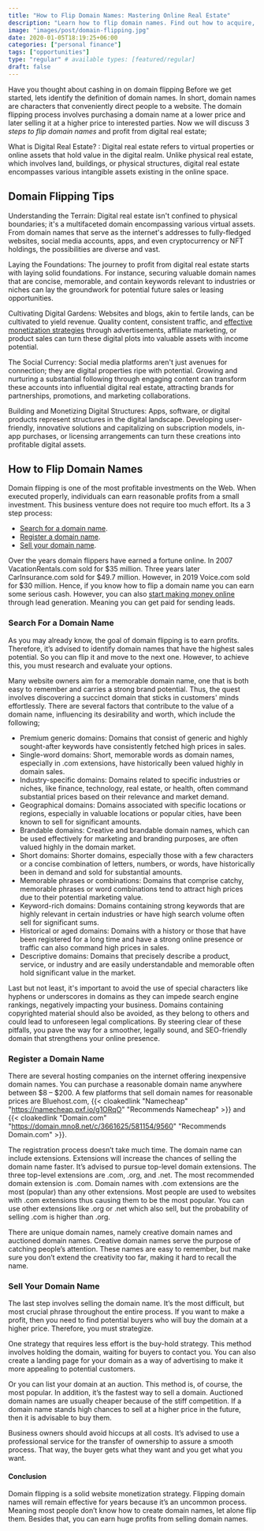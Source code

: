 ```yaml
---
title: "How to Flip Domain Names: Mastering Online Real Estate"
description: "Learn how to flip domain names. Find out how to acquire, enhance, and resell digital real estate for profit."
image: "images/post/domain-flipping.jpg"
date: 2020-01-05T18:19:25+06:00
categories: ["personal finance"]
tags: ["opportunities"]
type: "regular" # available types: [featured/regular]
draft: false
---
```


Have you thought about cashing in on domain flipping  Before we get started, lets identify the definition of domain names. In short, domain names are characters that conveniently direct people to a website. The domain flipping process involves purchasing a domain name at a lower price and later selling it at a higher price to interested parties. Now we will discuss 3 _steps to flip domain names_ and profit from digital real estate;

What is Digital Real Estate?
: Digital real estate refers to virtual properties or online assets that hold value in the digital realm. Unlike physical real estate, which involves land, buildings, or physical structures, digital real estate encompasses various intangible assets existing in the online space.

## Domain Flipping Tips

Understanding the Terrain: Digital real estate isn't confined to physical boundaries; it's a multifaceted domain encompassing various virtual assets. From domain names that serve as the internet's addresses to fully-fledged websites, social media accounts, apps, and even cryptocurrency or NFT holdings, the possibilities are diverse and vast.

Laying the Foundations: The journey to profit from digital real estate starts with laying solid foundations. For instance, securing valuable domain names that are concise, memorable, and contain keywords relevant to industries or niches can lay the groundwork for potential future sales or leasing opportunities.

Cultivating Digital Gardens: Websites and blogs, akin to fertile lands, can be cultivated to yield revenue. Quality content, consistent traffic, and [effective monetization strategies](/blog/identify-monetization-strategies) through advertisements, affiliate marketing, or product sales can turn these digital plots into valuable assets with income potential.

The Social Currency: Social media platforms aren't just avenues for connection; they are digital properties ripe with potential. Growing and nurturing a substantial following through engaging content can transform these accounts into influential digital real estate, attracting brands for partnerships, promotions, and marketing collaborations.

Building and Monetizing Digital Structures: Apps, software, or digital products represent structures in the digital landscape. Developing user-friendly, innovative solutions and capitalizing on subscription models, in-app purchases, or licensing arrangements can turn these creations into profitable digital assets.

## How to Flip Domain Names

Domain flipping is one of the most profitable investments on the Web. When executed properly, individuals can earn reasonable profits from a small investment. This business venture does not require too much effort. Its a 3 step process:

- [Search for a domain name](#search-for-a-domain-name).
- [Register a domain name](#register-a-domain-name).
- [Sell your domain name](#sell-your-domain-name).

Over the years domain flippers have earned a fortune online. In 2007 VacationRentals.com sold for $35 million. Three years later CarInsurance.com sold for $49.7 million. However, in 2019 Voice.com sold for $30 million. Hence, if you know how to flip a domain name you can earn some serious cash. However, you can also [start making money online](/blog/ways-to-make-money-online) through lead generation. Meaning you can get paid for sending leads.

### Search For a Domain Name

As you may already know, the goal of domain flipping is to earn profits. Therefore, it’s advised to identify domain names that have the highest sales potential. So you can flip it and move to the next one. However, to achieve this, you must research and evaluate your options.

Many website owners aim for a memorable domain name, one that is both easy to remember and carries a strong brand potential. Thus, the quest involves discovering a succinct domain that sticks in customers' minds effortlessly. There are several factors that contribute to the value of a domain name, influencing its desirability and worth, which include the following;

- Premium generic domains: Domains that consist of generic and highly sought-after keywords have consistently fetched high prices in sales.
- Single-word domains: Short, memorable words as domain names, especially in .com extensions, have historically been valued highly in domain sales.
- Industry-specific domains: Domains related to specific industries or niches, like finance, technology, real estate, or health, often command substantial prices based on their relevance and market demand.
- Geographical domains: Domains associated with specific locations or regions, especially in valuable locations or popular cities, have been known to sell for significant amounts.
- Brandable domains: Creative and brandable domain names, which can be used effectively for marketing and branding purposes, are often valued highly in the domain market.
- Short domains: Shorter domains, especially those with a few characters or a concise combination of letters, numbers, or words, have historically been in demand and sold for substantial amounts.
- Memorable phrases or combinations: Domains that comprise catchy, memorable phrases or word combinations tend to attract high prices due to their potential marketing value.
- Keyword-rich domains: Domains containing strong keywords that are highly relevant in certain industries or have high search volume often sell for significant sums.
- Historical or aged domains: Domains with a history or those that have been registered for a long time and have a strong online presence or traffic can also command high prices in sales.
- Descriptive domains: Domains that precisely describe a product, service, or industry and are easily understandable and memorable often hold significant value in the market.

Last but not least, it's important to avoid the use of special characters like hyphens or underscores in domains as they can impede search engine rankings, negatively impacting your business. Domains containing copyrighted material should also be avoided, as they belong to others and could lead to unforeseen legal complications. By steering clear of these pitfalls, you pave the way for a smoother, legally sound, and SEO-friendly domain that strengthens your online presence.

### Register a Domain Name

There are several hosting companies on the internet offering inexpensive domain names. You can purchase a reasonable domain name anywhere between $8 – $200. A few platforms that sell domain names for reasonable prices are Bluehost.com, {{< cloakedlink "Namecheap" "<https://namecheap.pxf.io/g1ORqO>" "Recommends Namecheap" >}} and {{< cloakedlink "Domain.com" "<https://domain.mno8.net/c/3661625/581154/9560>" "Recommends Domain.com" >}}.

The registration process doesn’t take much time. The domain name can include extensions. Extensions will increase the chances of selling the domain name faster. It’s advised to pursue top-level domain extensions. The three top-level extensions are .com, .org, and .net. The most recommended domain extension is .com. Domain names with .com extensions are the most (popular) than any other extensions. Most people are used to websites with .com extensions thus causing them to be the most popular. You can use other extensions like .org or .net which also sell, but the probability of selling .com is higher than .org.

There are unique domain names, namely creative domain names and auctioned domain names. Creative domain names serve the purpose of catching people’s attention. These names are easy to remember, but make sure you don’t extend the creativity too far, making it hard to recall the name.

### Sell Your Domain Name

The last step involves selling the domain name. It’s the most difficult, but most crucial phrase throughout the entire process. If you want to make a profit, then you need to find potential buyers who will buy the domain at a higher price. Therefore, you must strategize.

One strategy that requires less effort is the buy-hold strategy. This method involves holding the domain, waiting for buyers to contact you. You can also create a landing page for your domain as a way of advertising to make it more appealing to potential customers.

Or you can list your domain at an auction. This method is, of course, the most popular. In addition, it’s the fastest way to sell a domain. Auctioned domain names are usually cheaper because of the stiff competition. If a domain name stands high chances to sell at a higher price in the future, then it is advisable to buy them.

Business owners should avoid hiccups at all costs. It’s advised to use a professional service for the transfer of ownership to assure a smooth process. That way, the buyer gets what they want and you get what you want.

#### Conclusion

Domain flipping is a solid website monetization strategy. Flipping domain names will remain effective for years because it’s an uncommon process. Meaning most people don’t know how to create domain names, let alone flip them. Besides that, you can earn huge profits from selling domain names.
